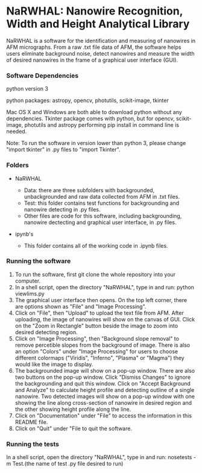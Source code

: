 # NaRWHAL: Nanowire Recognition, Width and Height Analytical Library

NaRWHAL is a software for the identification and measuring of nanowires in AFM micrographs. From a raw .txt file data of AFM, the software helps users eliminate background noise, detect nanowires and measure the width of desired nanowires in the frame of a graphical user interface (GUI). 


### Software Dependencies
python version 3

python packages: astropy, opencv, photutils, scikit-image, tkinter

Mac OS X and Windows are both able to download python without any dependencies. Tkinter package comes with python, but for opencv, scikit-image, photutils and astropy performing pip install in command line is needed. 

Note: To run the software in version lower than python 3, please change "import tkinter" in .py files to "import Tkinter". 

### Folders 
- NaRWHAL
  - Data: there are three subfolders with backgrounded, unbackgrounded and raw data collected from AFM in .txt files.
  - Test: this folder contains test functions for backgrounding and nanowire detecting in .py files. 
  - Other files are code for this software, including backgrounding, nanowire dectecting and graphical user interface, in .py files. 

- ipynb's
  - This folder contains all of the working code in .ipynb files.

### Running the software
1. To run the software, first git clone the whole repository into your computer. 
2. In a shell script, open the directory "NaRWHAL", type in and run:
   python viewlims.py
3. The graphical user interface then opens. On the top left corner, there are options shown as "File" and "Image Processing". 
4. Click on "File", then "Upload" to upload the text file from AFM. After uploading, the image of nanowires will show on the canvas of GUI. Click on the "Zoom in Rectangle" button beside the image to zoom into desired detecting region.  
5. Click on "Image Processing", then "Background slope removal" to remove percetible slopes from the background of image. There is also an option "Colors" under "Image Processing" for users to choose different colormaps ("Viridis", "Inferno", "Plasma" or "Magma") they would like the image to display.
6. The backgrounded image will show on a pop-up window. There are also two buttons on the pop-up window. Click "Dismiss Changes" to ignore the backgrounding and quit this window. Click on "Accept Background and Analyze" to calculate height profile and detecting outline of a single nanowire. Two detected images will show on a pop-up window with one showing the line along cross-section of nanowire in desired region and the other showing height profile along the line.
7. Click on "Documentation" under "File" to access the information in this README file. 
8. Click on "Quit" under "File to quit the software. 

### Running the tests
In a shell script, open the directory "NaRWHAL", type in and run: nosetests -m Test.(the name of test .py file desired to run)
